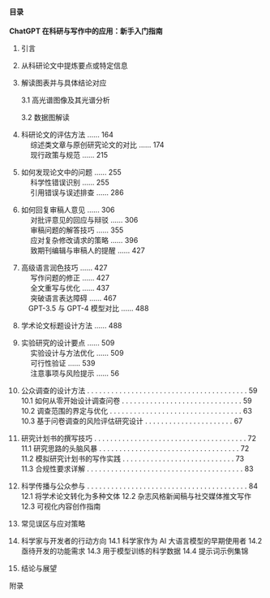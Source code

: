 #### 目录

**ChatGPT 在科研与写作中的应用：新手入门指南**

1. 引言

2. 从科研论文中提炼要点或特定信息

3. 解读图表并与具体结论对应

   3.1 高光谱图像及其光谱分析

   3.2 数据图解读

4. 科研论文的评估方法 ...... 164  
     综述类文章与原创研究论文的对比 ...... 174  
     现行政策与规范 ...... 215
5. 如何发现论文中的问题 ...... 255  
     科学性错误识别 ...... 255  
     引用错误与误述排查 ...... 286
6. 如何回复审稿人意见 ...... 306  
     对批评意见的回应与辩驳 ...... 306  
     审稿问题的解答技巧 ...... 355  
     应对复杂修改请求的策略 ...... 396  
     致期刊编辑与审稿人的提醒 ...... 427
7. 高级语言润色技巧 ...... 427  
     写作问题的修正 ...... 427  
     全文重写与优化 ...... 437  
     突破语言表达障碍 ...... 467  
    GPT-3.5 与 GPT-4 模型对比 ...... 488
8. 学术论文标题设计方法 ...... 488
9. 实验研究的设计要点 ...... 509  
     实验设计与方法优化 ...... 509  
     可行性验证 ...... 539  
     注意事项与风险提示 ...... 56
10. 公众调查的设计方法 . . . . . . . . . . . . . . . . . . . . . . . . . . . . . . . . . . . . . . . . 59  
    10.1 如何从零开始设计调查问卷 . . . . . . . . . . . . . . . . . . . . . . . . . . . . . . 59  
    10.2 调查范围的界定与优化 . . . . . . . . . . . . . . . . . . . . . . . . . . . . . . . . . 63  
    10.3 基于问卷调查的风险评估研究设计 . . . . . . . . . . . . . . . . . . . . . . 67
11. 研究计划书的撰写技巧 . . . . . . . . . . . . . . . . . . . . . . . . . . . . . . . . . . . . . . 72  
    11.1 研究思路的头脑风暴 . . . . . . . . . . . . . . . . . . . . . . . . . . . . . . . . . . . 72  
    11.2 模拟研究计划书的写作实践 . . . . . . . . . . . . . . . . . . . . . . . . . . . . 73  
    11.3 合规性要求详解 . . . . . . . . . . . . . . . . . . . . . . . . . . . . . . . . . . . . . . . 83
12. 科学传播与公众参与 . . . . . . . . . . . . . . . . . . . . . . . . . . . . . . . . . . . . . . . . 84  
    12.1 将学术论文转化为多种文体
    12.2 杂志风格新闻稿与社交媒体推文写作
    12.3 可视化内容创作指南
13. 常见误区与应对策略
14. 科学家与开发者的行动方向
    14.1 科学家作为 AI 大语言模型的早期使用者
    14.2 亟待开发的功能需求
    14.3 用于模型训练的科学数据
    14.4 提示词示例集锦
15. 结论与展望

附录
